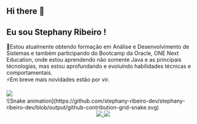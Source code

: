 ## Hi there 👋

<!--
**stephany-ribeiro-dev/stephany-ribeiro-dev** is a ✨ _special_ ✨ repository because its `README.md` (this file) appears on your GitHub profile.

Here are some ideas to get you started:

- 🔭 I’m currently working on ...
- 🌱 I’m currently learning ...
- 👯 I’m looking to collaborate on ...
- 🤔 I’m looking for help with ...
- 💬 Ask me about ...
- 📫 How to reach me: ...
- 😄 Pronouns: ...
- ⚡ Fun fact: ...
-->
## Eu sou Stephany Ribeiro !

🌱Estou atualmente obtendo formação em Análise e Desenvolvimento de Sistemas e também participando do Bootcamp da Oracle, ONE Next Education, onde estou aprendendo não somente Java e as principais técnologias, mas estou aprofundando e evoluindo habilidades técnicas e comportamentais. <br>
⚡Em breve mais novidades estão por vir. 


<div> 
  <a href="https://www.linkedin.com/in/stephany-ribeiro-dev/" target="_blank"><img src="https://img.shields.io/badge/LinkedIn-0077B5?style=for-the-badge&logo=linkedin&logoColor=white" target="_blank"></a>
</div>
<div>
   ![Snake animation](https://github.com/stephany-ribeiro-dev/stephany-ribeiro-dev/blob/output/github-contribution-grid-snake.svg) 
</div>
<div align="center">
  <a href="https://github.com/stephany-ribeiro-dev">
  <img height="180em" src="https://github-readme-stats.vercel.app/api?username=stephany-ribeiro-dev&show_icons=true&theme=dracula&include_all_commits=true&count_private=true"/>

  <img height="180em" src="https://github-readme-stats.vercel.app/api/top-langs/?username=stephany-ribeiro-dev&layout=compact&langs_count=7&theme=dracula"/>
</div>
   


